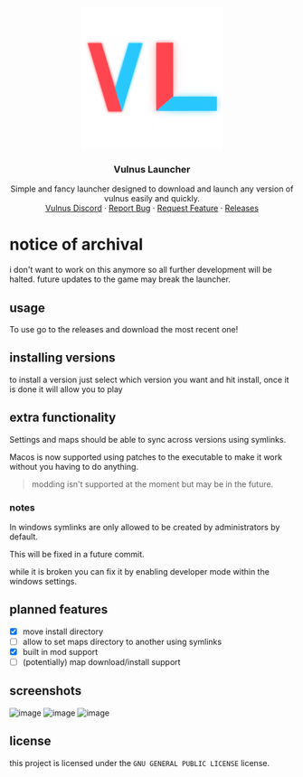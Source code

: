 <!-- trololololololololololololololololololtrololololololololololololololololololtrololololololololololololololololololtrololololololololololololololololololtrololololololololololololololololololtrololololololololololololololololololtrololololololololololololol -->
<br />
<p align="center">
  <a href="https://github.com/pozm/vulnus-launcher">
    <img src="https://raw.githubusercontent.com/pozm/vulnus-launcher/master/Media/VulnusLauncherLogox.png" alt="Logo" width="250" height="250">
  </a>

  <h3 align="center">Vulnus Launcher</h3>

  <p align="center">
    Simple and fancy launcher designed to download and launch any version of vulnus easily and quickly.
    <br />
    <a href="https://discord.gg/vulnus">Vulnus Discord</a>
    ·
    <a href="https://github.com/pozm/vulnus-launcher/issues">Report Bug</a>
    ·
    <a href="https://github.com//pozm/vulnus-launcher/issues">Request Feature</a>
	·
    <a href="https://github.com/pozm/vulnus-launcher/releases">Releases</a>
  </p>
</p>


# notice of archival
i don't want to work on this anymore so all further development will be halted. future updates to the game may break the launcher.


## usage
To use go to the releases and download the most recent one!

## installing versions
to install a version just select which version you want and hit install, once it is done it will allow you to play

## extra functionality
Settings and maps should be able to sync across versions using symlinks.

Macos is now supported using patches to the executable to make it work without you having to do anything.
> modding isn't supported at the moment but may be in the future.

### notes
In windows symlinks are only allowed to be created by administrators by default. 

This will be fixed in a future commit.

while it is broken you can fix it by enabling developer mode within the windows settings.

## planned features
- [x] move install directory
- [ ] allow to set maps directory to another using symlinks
- [x] built in mod support
- [ ] (potentially) map download/install support

## screenshots

![image](https://user-images.githubusercontent.com/44528100/165637876-33a99a96-1ccf-4238-90bc-21b5b72b0288.png)
![image](https://user-images.githubusercontent.com/44528100/165637908-ec56035e-da85-41e4-9f1c-5d317b807233.png)
![image](https://user-images.githubusercontent.com/44528100/165637949-77f386e0-c605-451c-957a-b10d0ff1f8af.png)

## license
this project is licensed under the `GNU GENERAL PUBLIC LICENSE` license.
